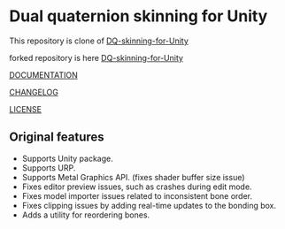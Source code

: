 # Dual quaternion skinning for Unity

This repository is clone of [DQ-skinning-for-Unity](https://github.com/KosRud/DQ-skinning-for-Unity)

forked repository is here [DQ-skinning-for-Unity](https://github.com/bexide/DQ-skinning-for-Unity)

[DOCUMENTATION](Documentation~/README.md)

[CHANGELOG](CHANGELOG.md)

[LICENSE](LICENSE)

## Original features

- Supports Unity package.
- Supports URP.
- Supports Metal Graphics API. (fixes shader buffer size issue)
- Fixes editor preview issues, such as crashes during edit mode.
- Fixes model importer issues related to inconsistent bone order.
- Fixes clipping issues by adding real-time updates to the bonding box.
- Adds a utility for reordering bones.
